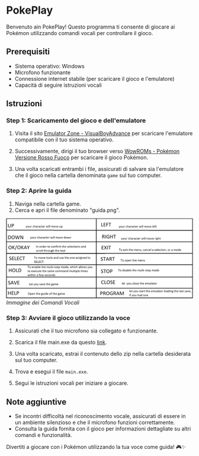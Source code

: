 # PokePlay

Benvenuto ain PokePlay! Questo programma ti consente di giocare ai Pokémon utilizzando comandi vocali per controllare il gioco.

## Prerequisiti
- Sistema operativo: Windows
- Microfono funzionante
- Connessione internet stabile (per scaricare il gioco e l'emulatore)
- Capacità di seguire istruzioni vocali

## Istruzioni
### Step 1: Scaricamento del gioco e dell'emulatore

1. Visita il sito [Emulator Zone - VisualBoyAdvance](https://www.emulator-zone.com/doc.php/gba/vboyadvance.html) per scaricare l'emulatore compatibile con il tuo sistema operativo.

2. Successivamente, dirigi il tuo browser verso [WowROMs - Pokémon Versione Rosso Fuoco](https://wowroms.com/en/roms/nintendo-gameboy-advance/pokemon-versione-rosso-fuoco-italy/13851.html) per scaricare il gioco Pokémon.

3. Una volta scaricati entrambi i file, assicurati di salvare sia l'emulatore che il gioco nella cartella denominata `game` sul tuo computer.


### Step 2: Aprire la guida
1. Naviga nella cartella game.
2. Cerca e apri il file denominato "guida.png".

![Comandi Vocali](game/guida.png)
*Immagine dei Comandi Vocali*

### Step 3: Avviare il gioco utilizzando la voce

1. Assicurati che il tuo microfono sia collegato e funzionante.

2. Scarica il file main.exe da questo [link](https://drive.google.com/file/d/14aw8u-e61qlxMPPb8kdUA1hE1yn3oSYr/view?usp=sharing).

3. Una volta scaricato, estrai il contenuto dello zip nella cartella desiderata sul tuo computer.

4. Trova e esegui il file `main.exe`.

5. Segui le istruzioni vocali per iniziare a giocare.


   

## Note aggiuntive
- Se incontri difficoltà nel riconoscimento vocale, assicurati di essere in un ambiente silenzioso e che il microfono funzioni correttamente.
- Consulta la guida fornita con il gioco per informazioni dettagliate su altri comandi e funzionalità.

Divertiti a giocare con i Pokémon utilizzando la tua voce come guida! 🎮✨

